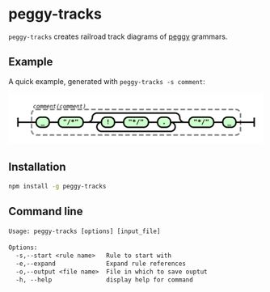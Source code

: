 # peggy-tracks

`peggy-tracks` creates railroad track diagrams of [peggy](https://peggyjs.org/) grammars.

## Example

A quick example, generated with `peggy-tracks -s comment`:

![test](./test/output/comment.svg)

## Installation

```bash
npm install -g peggy-tracks
```

## Command line

```
Usage: peggy-tracks [options] [input_file]

Options:
  -s,--start <rule name>   Rule to start with
  -e,--expand              Expand rule references
  -o,--output <file name>  File in which to save ouptut
  -h, --help               display help for command
```

